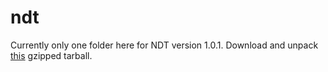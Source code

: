 # ndt #
Currently only one folder here for NDT version 1.0.1.
Download and unpack [this](http://www.nb.no/sbfil/tekst/20140328_NDT_1-01.tar.gz) gzipped tarball.
